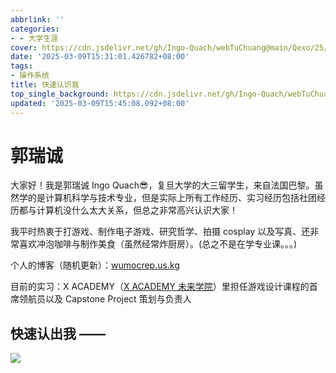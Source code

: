 ```yaml
---
abbrlink: ''
categories:
- - 大学生涯
cover: https://cdn.jsdelivr.net/gh/Ingo-Quach/webTuChuang@main/Qexo/25/3/1741505993656_a89240b2509a4dd8944b99d85197fc32.jpg
date: '2025-03-09T15:31:01.426782+08:00'
tags:
- 操作系统
title: 快速认识我
top_single_background: https://cdn.jsdelivr.net/gh/Ingo-Quach/webTuChuang@main/Qexo/25/3/1741505993656_a89240b2509a4dd8944b99d85197fc32.jpg
updated: '2025-03-09T15:45:08.092+08:00'
---
```

# 郭瑞诚 

大家好！我是郭瑞诚 Ingo Quach😎，复旦大学的大三留学生，来自法国巴黎。虽然学的是计算机科学与技术专业，但是实际上所有工作经历、实习经历包括社团经历都与计算机没什么太大关系，但总之非常高兴认识大家！  

我平时热衷于打游戏、制作电子游戏、研究哲学、拍摄 cosplay 以及写真、还非常喜欢冲泡咖啡与制作美食（虽然经常炸厨房）。(总之不是在学专业课。。。)

个人的博客（随机更新）：[wumocrep.us.kg](https://wumocrep.us.kg)

目前的实习：X ACADEMY（[X ACADEMY 未来学院](https://www.xacademy.cc/)）里担任游戏设计课程的首席领航员以及 Capstone Project 策划与负责人

## 快速认出我 ——

![](https://cdn.jsdelivr.net/gh/Ingo-Quach/webTuChuang@main/Qexo/25/3/1741505993656_a89240b2509a4dd8944b99d85197fc32.jpg)

